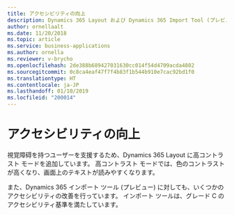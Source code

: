 ```yaml
---
title: アクセシビリティの向上
description: Dynamics 365 Layout および Dynamics 365 Import Tool (プレビュー) に対する 2018 年 10 月の更新プログラムでのアクセシビリティの向上。
author: ornellaalt
ms.date: 11/20/2018
ms.topic: article
ms.service: business-applications
ms.author: ornella
ms.reviewer: v-brycho
ms.openlocfilehash: 2de388b689427031630cc014f54d4709acda4802
ms.sourcegitcommit: 0c8ca4eaf47f7f4b83f1b544b910e7cac92bd1f0
ms.translationtype: HT
ms.contentlocale: ja-JP
ms.lasthandoff: 01/10/2019
ms.locfileid: "200014"
---
```

# <a name="accessibility-improvements"></a>アクセシビリティの向上

視覚障碍を持つユーザーを支援するため、Dynamics 365 Layout に高コントラスト モードを追加しています。 高コントラスト モードでは、色のコントラストが高くなり、画面上のテキストが読みやすくなります。

また、Dynamics 365 インポート ツール (プレビュー) に対しても、いくつかのアクセシビリティの改善を行っています。 インポート ツールは、グレード C のアクセシビリティ基準を満たしています。 
